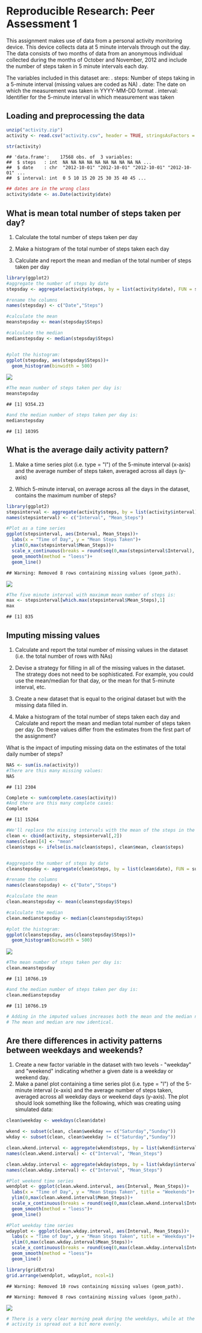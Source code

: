 # Reproducible Research: Peer Assessment 1
This assignment makes use of data from a personal activity monitoring device.
This device collects data at 5 minute intervals through out the day. The data
consists of two months of data from an anonymous individual collected during
the months of October and November, 2012 and include the number of steps
taken in 5 minute intervals each day.

The variables included in this dataset are:
. steps: Number of steps taking in a 5-minute interval (missing values are
coded as NA)
. date: The date on which the measurement was taken in YYYY-MM-DD
format
. interval: Identifier for the 5-minute interval in which measurement was
taken

## Loading and preprocessing the data

```r
unzip("activity.zip")
activity <- read.csv("activity.csv", header = TRUE, stringsAsFactors = FALSE)

str(activity)
```

```
## 'data.frame':	17568 obs. of  3 variables:
##  $ steps   : int  NA NA NA NA NA NA NA NA NA NA ...
##  $ date    : chr  "2012-10-01" "2012-10-01" "2012-10-01" "2012-10-01" ...
##  $ interval: int  0 5 10 15 20 25 30 35 40 45 ...
```

```r
## dates are in the wrong class
activity$date <- as.Date(activity$date)
```



## What is mean total number of steps taken per day?

1. Calculate the total number of steps taken per day

2. Make a histogram of the total number of steps taken each day

3. Calculate and report the mean and median of the total number of steps taken per day

```r
library(ggplot2)
#aggregate the number of steps by date
stepsday <- aggregate(activity$steps, by = list(activity$date), FUN = sum, na.rm = TRUE)

#rename the columns
names(stepsday) <- c("Date","Steps")

#calculate the mean
meanstepsday <- mean(stepsday$Steps)

#calculate the median
medianstepsday <- median(stepsday$Steps)


#plot the histogram:
ggplot(stepsday, aes(stepsday$Steps))+
  geom_histogram(binwidth = 500)
```

![](PA1_template_files/figure-html/unnamed-chunk-2-1.png) 

```r
#The mean number of steps taken per day is:
meanstepsday
```

```
## [1] 9354.23
```

```r
#and the median number of steps taken per day is:
medianstepsday
```

```
## [1] 10395
```



## What is the average daily activity pattern?

1. Make a time series plot (i.e. type = "l") of the 5-minute interval (x-axis) and the average number of steps taken, averaged across all days (y-axis)

2. Which 5-minute interval, on average across all the days in the dataset, contains the maximum number of steps?

```r
library(ggplot2)
stepsinterval <- aggregate(activity$steps, by = list(activity$interval), FUN = mean, na.rm = TRUE)
names(stepsinterval) <- c("Interval", "Mean_Steps")

#Plot as a time series
ggplot(stepsinterval, aes(Interval, Mean_Steps))+
  labs(x = "Time of Day", y = "Mean Steps Taken")+
  ylim(0,max(stepsinterval$Mean_Steps))+
  scale_x_continuous(breaks = round(seq(0,max(stepsinterval$Interval), by = 200),1))+
  geom_smooth(method = "loess")+
  geom_line()
```

```
## Warning: Removed 8 rows containing missing values (geom_path).
```

![](PA1_template_files/figure-html/unnamed-chunk-3-1.png) 

```r
#The five minute interval with maximum mean number of steps is:
max <- stepsinterval[which.max(stepsinterval$Mean_Steps),1]
max
```

```
## [1] 835
```



## Imputing missing values

1. Calculate and report the total number of missing values in the dataset (i.e. the total number of rows with NAs)

2. Devise a strategy for filling in all of the missing values in the dataset. The strategy does not need to be sophisticated. For example, you could use the mean/median for that day, or the mean for that 5-minute interval, etc.

3. Create a new dataset that is equal to the original dataset but with the missing data filled in.

4. Make a histogram of the total number of steps taken each day and Calculate and report the mean and median total number of steps taken per day. Do these values differ from the estimates from the first part of the assignment? 

What is the impact of imputing missing data on the estimates of the total daily number of steps?

```r
NAS <- sum(is.na(activity))
#There are this many missing values:
NAS
```

```
## [1] 2304
```

```r
Complete <- sum(complete.cases(activity))
#And there are this many complete cases:
Complete
```

```
## [1] 15264
```

```r
#We'll replace the missing intervals with the mean of the steps in the completed intervals:
clean <- cbind(activity, stepsinterval[,2])
names(clean)[4] <- "mean"
clean$steps <- ifelse(is.na(clean$steps), clean$mean, clean$steps)


#aggregate the number of steps by date
cleanstepsday <- aggregate(clean$steps, by = list(clean$date), FUN = sum, na.rm = TRUE)

#rename the columns
names(cleanstepsday) <- c("Date","Steps")

#calculate the mean
clean.meanstepsday <- mean(cleanstepsday$Steps)

#calculate the median
clean.medianstepsday <- median(cleanstepsday$Steps)

#plot the histogram:
ggplot(cleanstepsday, aes(cleanstepsday$Steps))+
  geom_histogram(binwidth = 500)
```

![](PA1_template_files/figure-html/unnamed-chunk-4-1.png) 

```r
#The mean number of steps taken per day is:
clean.meanstepsday
```

```
## [1] 10766.19
```

```r
#and the median number of steps taken per day is:
clean.medianstepsday
```

```
## [1] 10766.19
```

```r
# Adding in the imputed values increases both the mean and the median number of steps per day
# The mean and median are now identical.
```



## Are there differences in activity patterns between weekdays and weekends?
1. Create a new factor variable in the dataset with two levels - "weekday"
and "weekend" indicating whether a given date is a weekday or weekend
day.
2. Make a panel plot containing a time series plot (i.e. type = "l") of the
5-minute interval (x-axis) and the average number of steps taken, averaged
across all weekday days or weekend days (y-axis). The plot should look
something like the following, which was creating using simulated data:

```r
clean$weekday <- weekdays(clean$date)

wkend <- subset(clean, clean$weekday == c("Saturday","Sunday"))
wkday <- subset(clean, clean$weekday != c("Saturday","Sunday"))

clean.wkend.interval <- aggregate(wkend$steps, by = list(wkend$interval), FUN = mean)
names(clean.wkend.interval) <- c("Interval", "Mean_Steps")

clean.wkday.interval <- aggregate(wkday$steps, by = list(wkday$interval), FUN = mean)
names(clean.wkday.interval) <- c("Interval", "Mean_Steps")

#Plot weekend time series
wendplot <- ggplot(clean.wkend.interval, aes(Interval, Mean_Steps))+
  labs(x = "Time of Day", y = "Mean Steps Taken", title = "Weekends")+
  ylim(0,max(clean.wkend.interval$Mean_Steps))+
  scale_x_continuous(breaks = round(seq(0,max(clean.wkend.interval$Interval), by = 200),1))+
  geom_smooth(method = "loess")+
  geom_line()

#Plot weekday time series
wdayplot <- ggplot(clean.wkday.interval, aes(Interval, Mean_Steps))+
  labs(x = "Time of Day", y = "Mean Steps Taken", title = "Weekdays")+
  ylim(0,max(clean.wkday.interval$Mean_Steps))+
  scale_x_continuous(breaks = round(seq(0,max(clean.wkday.interval$Interval), by = 200),1))+
  geom_smooth(method = "loess")+
  geom_line()

library(gridExtra)
grid.arrange(wendplot, wdayplot, ncol=1)
```

```
## Warning: Removed 10 rows containing missing values (geom_path).
```

```
## Warning: Removed 8 rows containing missing values (geom_path).
```

![](PA1_template_files/figure-html/unnamed-chunk-5-1.png) 

```r
# There is a very clear morning peak during the weekdays, while at the weekend 
# activity is spread out a bit more evenly.
```

